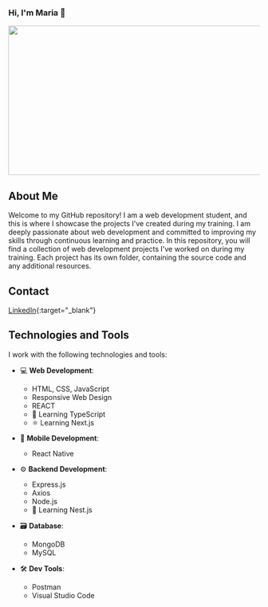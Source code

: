 ### Hi, I'm Maria 👋

<div id="header" align="center">
  <img src="https://media.giphy.com/media/XgtJCYMbPvMe4/giphy.gif" width="600" height="300"/>
</div>

## About Me

Welcome to my GitHub repository! I am a web development student, and this is where I showcase the projects I've created during my training.
I am deeply passionate about web development and committed to improving my skills through continuous learning and practice.
In this repository, you will find a collection of web development projects I've worked on during my training. Each project has its own folder, containing the source code and any additional resources.


## Contact

[LinkedIn](https://www.linkedin.com/in/mariamunozrodriguez/){:target="_blank"}

## Technologies and Tools

I work with the following technologies and tools:

- 💻 **Web Development**:
  - HTML, CSS, JavaScript
  - Responsive Web Design
  - REACT
  - 📘 Learning TypeScript
  - ⚛️ Learning Next.js

- 📱 **Mobile Development**:
  - React Native

- ⚙️ **Backend Development**:
  - Express.js
  - Axios
  - Node.js
  - 🚀 Learning Nest.js

- 🗃️ **Database**:
  - MongoDB
  - MySQL

- 🛠️ **Dev Tools**:
  - Postman
  - Visual Studio Code 
